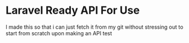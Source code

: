 # Laravel Ready API For Use

I made this so that i can just fetch it from my git without stressing out to start from scratch upon making an API
test
